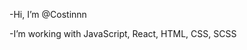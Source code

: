 -Hi, I’m @Costinnn

-I’m  working with JavaScript, React, HTML, CSS, SCSS

<!---
Costinnn/Costinnn is a ✨ special ✨ repository because its `README.md` (this file) appears on your GitHub profile.
You can click the Preview link to take a look at your changes.
--->
